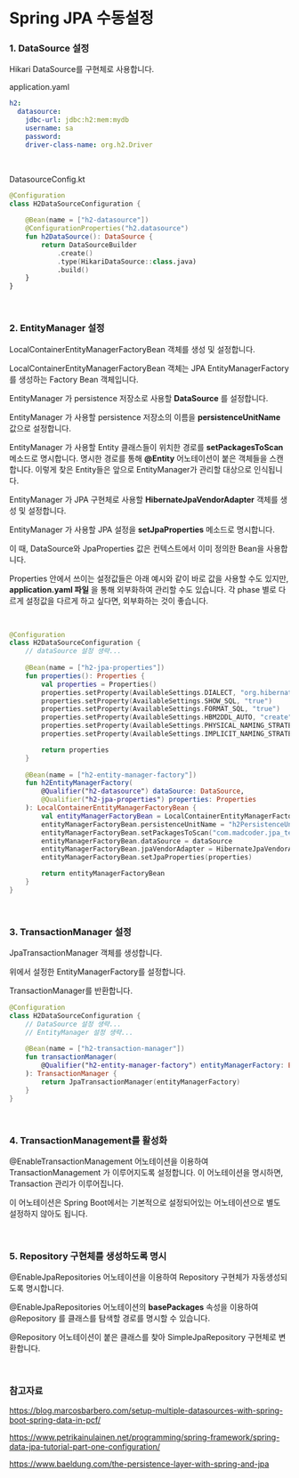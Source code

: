 # Spring JPA 수동설정

### 1. DataSource 설정

Hikari DataSource를 구현체로 사용합니다.

application.yaml

```yaml
h2:
  datasource:
    jdbc-url: jdbc:h2:mem:mydb
    username: sa
    password:
    driver-class-name: org.h2.Driver
```

<br>

DatasourceConfig.kt

```kotlin
@Configuration
class H2DataSourceConfiguration {
    
    @Bean(name = ["h2-datasource"])
    @ConfigurationProperties("h2.datasource")
    fun h2DataSource(): DataSource {
        return DataSourceBuilder
            .create()
            .type(HikariDataSource::class.java)
            .build()
    }
}
```

<br>

### 2. EntityManager 설정

LocalContainerEntityManagerFactoryBean 객체를 생성 및 설정합니다.

LocalContainerEntityManagerFactoryBean 객체는 JPA EntityManagerFactory 를 생성하는 Factory Bean 객체입니다.

EntityManager 가 persistence 저장소로 사용할 **DataSource** 를 설정합니다.

EntityManager 가 사용할 persistence 저장소의 이름을 **persistenceUnitName** 값으로 설정합니다.

EntityManager 가 사용할 Entity 클래스들이 위치한 경로를 **setPackagesToScan** 메소드로 명시합니다. 명시한 경로를 통해 **@Entity** 어노테이션이 붙은 객체들을 스캔합니다. 이렇게 찾은 Entity들은 앞으로 EntityManager가 관리할 대상으로 인식됩니다.

EntityManager 가 JPA 구현체로 사용할 **HibernateJpaVendorAdapter** 객체를 생성 및 설정합니다.

EntityManager 가 사용할 JPA 설정을 **setJpaProperties** 메소드로 명시합니다. 

이 때, DataSource와 JpaProperties 값은 컨텍스트에서 이미 정의한 Bean을 사용합니다.

Properties 안에서 쓰이는 설정값들은 아래 예시와 같이 바로 값을 사용할 수도 있지만, **application.yaml 파일** 을 통해 외부화하여 관리할 수도 있습니다. 각 phase 별로 다르게 설정값을 다르게 하고 싶다면, 외부화하는 것이 좋습니다.

<br>

```kotlin
@Configuration
class H2DataSourceConfiguration {
	// dataSource 설정 생략...
	
    @Bean(name = ["h2-jpa-properties"])
    fun properties(): Properties {
        val properties = Properties()
        properties.setProperty(AvailableSettings.DIALECT, "org.hibernate.dialect.H2Dialect")
        properties.setProperty(AvailableSettings.SHOW_SQL, "true")
        properties.setProperty(AvailableSettings.FORMAT_SQL, "true")
        properties.setProperty(AvailableSettings.HBM2DDL_AUTO, "create")
        properties.setProperty(AvailableSettings.PHYSICAL_NAMING_STRATEGY, "org.springframework.boot.orm.jpa.hibernate.SpringPhysicalNamingStrategy")
        properties.setProperty(AvailableSettings.IMPLICIT_NAMING_STRATEGY, "org.springframework.boot.orm.jpa.hibernate.SpringImplicitNamingStrategy")

        return properties
    }
    
	@Bean(name = ["h2-entity-manager-factory"])
    fun h2EntityManagerFactory(
        @Qualifier("h2-datasource") dataSource: DataSource,
        @Qualifier("h2-jpa-properties") properties: Properties
    ): LocalContainerEntityManagerFactoryBean {
        val entityManagerFactoryBean = LocalContainerEntityManagerFactoryBean()
        entityManagerFactoryBean.persistenceUnitName = "h2PersistenceUnit"
        entityManagerFactoryBean.setPackagesToScan("com.madcoder.jpa_test.domain.country")
        entityManagerFactoryBean.dataSource = dataSource
        entityManagerFactoryBean.jpaVendorAdapter = HibernateJpaVendorAdapter()
        entityManagerFactoryBean.setJpaProperties(properties)

        return entityManagerFactoryBean
    }
}
```

<br>

### 3. TransactionManager 설정

JpaTransactionManager 객체를 생성합니다.

위에서 설정한 EntityManagerFactory를 설정합니다.

TransactionManager를 반환합니다.

```kotlin
@Configuration
class H2DataSourceConfiguration {
	// DataSource 설정 생략...
	// EntityManager 설정 생략...
	
	@Bean(name = ["h2-transaction-manager"])
    fun transactionManager(
        @Qualifier("h2-entity-manager-factory") entityManagerFactory: EntityManagerFactory
    ): TransactionManager {
        return JpaTransactionManager(entityManagerFactory)
    }
}
```

<br>

### 4. TransactionManagement를 활성화

@EnableTransactionManagement 어노테이션을 이용하여 TransactionManagement 가 이루어지도록 설정합니다. 이 어노테이션을 명시하면, Transaction 관리가 이루어집니다.

이 어노테이션은 Spring Boot에서는 기본적으로 설정되어있는 어노테이션으로 별도 설정하지 않아도 됩니다.

<br>

### 5. Repository 구현체를 생성하도록 명시

@EnableJpaRepositories 어노테이션을 이용하여 Repository 구현체가 자동생성되도록 명시합니다.

@EnableJpaRepositories 어노테이션의 **basePackages** 속성을 이용하여 @Repository 를 클래스를 탐색할 경로를 명시할 수 있습니다.

@Repository 어노테이션이 붙은 클래스를 찾아 SimpleJpaRepository 구현체로 변환합니다.

<br>

### 참고자료

https://blog.marcosbarbero.com/setup-multiple-datasources-with-spring-boot-spring-data-in-pcf/

https://www.petrikainulainen.net/programming/spring-framework/spring-data-jpa-tutorial-part-one-configuration/

https://www.baeldung.com/the-persistence-layer-with-spring-and-jpa